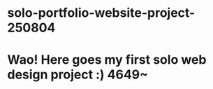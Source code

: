 # solo-portfolio-website-project-250804

# Wao! Here goes my first solo web design project :) 4649~
